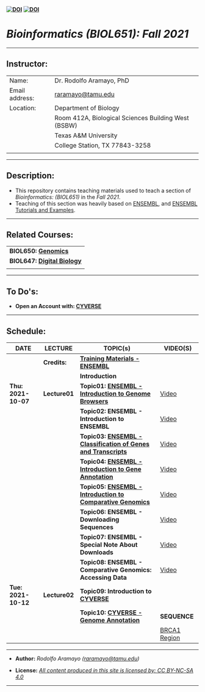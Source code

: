 **[![DOI](https://zenodo.org/badge/6618284.svg)](https://zenodo.org/doi/10.5281/zenodo.6618284)**
**[![DOI](https://zenodo.org/badge/500604763.svg)](https://zenodo.org/doi/10.5281/zenodo.6618284)**
# _**Bioinformatics (BIOL651): Fall 2021**_

------------------------------------------------------------------------

## **Instructor:**

|                |                                                     |
|----------------|-----------------------------------------------------|
| Name:          | Dr. Rodolfo Aramayo, PhD                            |
| Email address: | raramayo@tamu.edu                                   |
| Location:      | Department of Biology                               |
|                | Room 412A, Biological Sciences Building West (BSBW) |
|                | Texas A&M University                                |
|                | College Station, TX 77843-3258                      |
|                |                                                     |

------------------------------------------------------------------------

## Description:

+ This repository contains teaching materials used to teach a section of _Bioinformatics: (BIOL651)_ in the _Fall 2021_.
+ Teaching of this section was heavily based on [ENSEMBL](https://www.ensembl.org/index.html), and [ENSEMBL Tutorials and Examples](http://www.ensembl.org/info/website/tutorials/index.html).

------------------------------------------------------------------------

## **Related Courses:**

|                                                                                                                        |
|------------------------------------------------------------------------------------------------------------------------|
| **BIOL650: [Genomics](https://github.com/raramayo/Bioinformatics/blob/main/BIOL650_2022_S01A_Flier.pages.pdf)**        |
| **BIOL647: [Digital Biology](https://github.com/raramayo/Bioinformatics/blob/main/BIOL647_2022_S01B_Flier.pages.pdf)** |
|                                                                                                                        |

------------------------------------------------------------------------

## **To Do's:**

-   **Open an Account with: [CYVERSE](https://user.cyverse.org)**

------------------------------------------------------------------------

## **Schedule:**

| **DATE**            | **LECTURE**   | **TOPIC(s)**                                                                                                                                                       | **VIDEO(S)**                                                                                       |
|---------------------|---------------|--------------------------------------------------------------------------------------------------------------------------------------------------------------------|----------------------------------------------------------------------------------------------------|
|                     | **Credits:**  | **[Training Materials - ENSEMBL](https://github.com/raramayo/Bioinformatics/blob/main/Credits.pdf)**                                                               |                                                                                                    |
|                     |               | **Introduction**                                                                                                                                                   |                                                                                                    |
| **Thu: 2021-10-07** | **Lecture01** | **Topic01: [ENSEMBL - Introduction to Genome Browsers](https://github.com/raramayo/Bioinformatics/blob/main/Introduction_To_Genome_Browsers.pdf)**                 | [Video](https://youtu.be/7KeOc_fhLs8)                                                              |
|                     |               | **Topic02: ENSEMBL - Introduction to ENSEMBL**                                                                                                                     | [Video](https://youtu.be/yEVyOdvy6_Y)                                                              |
|                     |               | **Topic03: [ENSEMBL - Classification of Genes and Transcripts](https://github.com/raramayo/Bioinformatics/blob/main/Classification_Of_Genes_And_Transcripts.pdf)** | [Video](https://youtu.be/XnlWyBZre_c)                                                              |
|                     |               | **Topic04: [ENSEMBL - Introduction to Gene Annotation](https://github.com/raramayo/Bioinformatics/blob/main/Introduction_To_Gene_Annotation.pdf)**                 | [Video](https://youtu.be/aimjRV18uWQ)                                                              |
|                     |               | **Topic05: [ENSEMBL - Introduction to Comparative Genomics](https://github.com/raramayo/Bioinformatics/blob/main/Introduction_To_Comparative_Genomics.pdf)**       | [Video](https://youtu.be/XPKuxnJHLvc)                                                              |
|                     |               | **Topic06: ENSEMBL - Downloading Sequences**                                                                                                                       | [Video](https://youtu.be/jwaFbz06IWY)                                                              |
|                     |               | **Topic07: ENSEMBL - Special Note About Downloads**                                                                                                                | [Video](https://youtu.be/hItfxy0bwWM)                                                              |
|                     |               | **Topic08: ENSEMBL - Comparative Genomics: Accessing Data**                                                                                                        | [Video](https://youtu.be/JzZiamI9BOY)                                                              |
| **Tue: 2021-10-12** | **Lecture02** | **Topic09: Introduction to [CYVERSE](https://cyverse.org/)**                                                                                                       |                                                                                                    |
|                     |               | **Topic10: [CYVERSE - Genome Annotation](https://youtu.be/jY5jQoglke8)**                                                                                           | **SEQUENCE**                                                                                       |
|                     |               |                                                                                                                                                                    | [BRCA1 Region](https://drive.google.com/file/d/17dUp4I6nPT4oGk8BRG179onK4CGVkdIe/view?usp=sharing) |

------------------------------------------------------------------------

+ **Author:** _Rodolfo Aramayo (raramayo@tamu.edu)_

+ **License:** _[All content produced in this site is licensed by: CC BY-NC-SA 4.0](http://creativecommons.org/licenses/by-nc-sa/4.0/)_

------------------------------------------------------------------------
